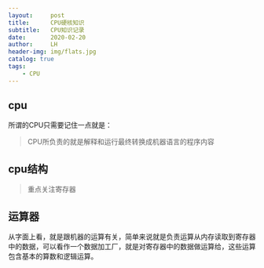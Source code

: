 ```yaml
---
layout:     post
title:      CPU硬核知识
subtitle:   CPU知识记录
date:       2020-02-20
author:     LH
header-img: img/flats.jpg
catalog: true
tags:
    - CPU
---
```



## cpu

所谓的CPU只需要记住一点就是：  

> CPU所负责的就是解释和运行最终转换成机器语言的程序内容

## cpu结构

> 重点关注寄存器

## 运算器  

从字面上看，就是跟机器的运算有关，简单来说就是负责运算从内存读取到寄存器中的数据，可以看作一个数据加工厂，就是对寄存器中的数据做运算给，这些运算包含基本的算数和逻辑运算。
